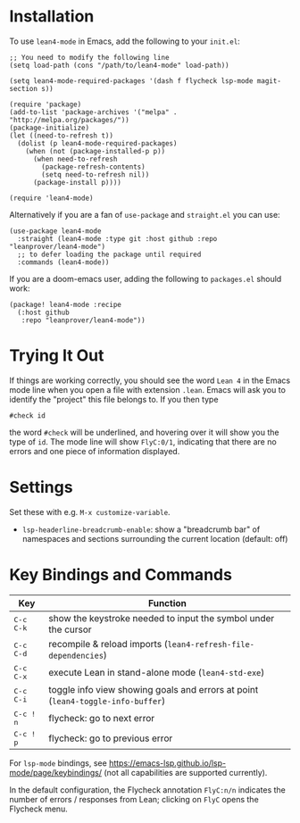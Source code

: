 Installation
============

To use `lean4-mode` in Emacs, add the following to your `init.el`:
```
;; You need to modify the following line
(setq load-path (cons "/path/to/lean4-mode" load-path))

(setq lean4-mode-required-packages '(dash f flycheck lsp-mode magit-section s))

(require 'package)
(add-to-list 'package-archives '("melpa" . "http://melpa.org/packages/"))
(package-initialize)
(let ((need-to-refresh t))
  (dolist (p lean4-mode-required-packages)
    (when (not (package-installed-p p))
      (when need-to-refresh
        (package-refresh-contents)
        (setq need-to-refresh nil))
      (package-install p))))

(require 'lean4-mode)
```
Alternatively if you are a fan of `use-package` and `straight.el` you
can use:
```
(use-package lean4-mode
  :straight (lean4-mode :type git :host github :repo "leanprover/lean4-mode")
  ;; to defer loading the package until required
  :commands (lean4-mode))
```
If you are a doom-emacs user, adding the following to `packages.el` should work:
```
(package! lean4-mode :recipe
  (:host github
   :repo "leanprover/lean4-mode"))
```

Trying It Out
=============

If things are working correctly, you should see the word ``Lean 4`` in the
Emacs mode line when you open a file with extension `.lean`. Emacs will ask you
to identify the "project" this file belongs to. If you then type
```lean
#check id
```
the word ``#check`` will be underlined, and hovering over it will show
you the type of ``id``. The mode line will show ``FlyC:0/1``, indicating
that there are no errors and one piece of information displayed.

Settings
========

Set these with e.g. `M-x customize-variable`.

* `lsp-headerline-breadcrumb-enable`: show a "breadcrumb bar" of namespaces and sections surrounding the current location (default: off)

Key Bindings and Commands
=========================

| Key                | Function                                                                        |
|--------------------|---------------------------------------------------------------------------------|
| <kbd>C-c C-k</kbd> | show the keystroke needed to input the symbol under the cursor                  |
| <kbd>C-c C-d</kbd> | recompile & reload imports (`lean4-refresh-file-dependencies`)                  |
| <kbd>C-c C-x</kbd> | execute Lean in stand-alone mode (`lean4-std-exe`)                              |
| <kbd>C-c C-i</kbd> | toggle info view showing goals and errors at point (`lean4-toggle-info-buffer`) |
| <kbd>C-c ! n</kbd> | flycheck: go to next error                                                      |
| <kbd>C-c ! p</kbd> | flycheck: go to previous error                                                  |

For `lsp-mode` bindings, see https://emacs-lsp.github.io/lsp-mode/page/keybindings/ (not all capabilities are supported currently).

In the default configuration, the Flycheck annotation `FlyC:n/n` indicates the
number of errors / responses from Lean; clicking on `FlyC` opens the Flycheck menu.
